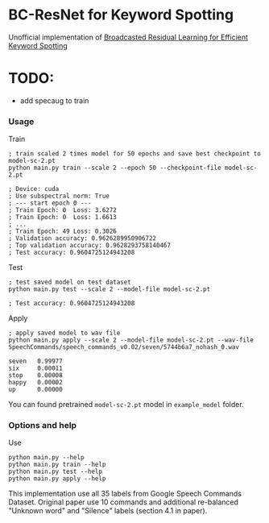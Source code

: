 # BC-ResNet for Keyword Spotting
Unofficial implementation of [Broadcasted Residual Learning for Efficient Keyword Spotting](https://arxiv.org/abs/2106.04140)

# TODO:
- add specaug to train

### Usage
Train
```
; train scaled 2 times model for 50 epochs and save best checkpoint to model-sc-2.pt
python main.py train --scale 2 --epoch 50 --checkpoint-file model-sc-2.pt

; Device: cuda
; Use subspectral norm: True
; --- start epoch 0 ---
; Train Epoch: 0  Loss: 3.6272
; Train Epoch: 0  Loss: 1.6613
; ...
; Train Epoch: 49 Loss: 0.3026
; Validation accuracy: 0.9626289950906722
; Top validation accuracy: 0.9628293758140467
; Test accuracy: 0.9604725124943208
```

Test
```
; test saved model on test dataset
python main.py test --scale 2 --model-file model-sc-2.pt

; Test accuracy: 0.9604725124943208
```

Apply
```
; apply saved model to wav file
python main.py apply --scale 2 --model-file model-sc-2.pt --wav-file SpeechCommands/speech_commands_v0.02/seven/5744b6a7_nohash_0.wav

seven   0.99977
six     0.00011
stop    0.00008
happy   0.00002
up      0.00000
```

You can found pretrained `model-sc-2.pt` model in `example_model` folder.

### Options and help
Use
```
python main.py --help
python main.py train --help
python main.py test --help
python main.py apply --help
```

This implementation use all 35 labels from Google Speech Commands Dataset. Original paper use 10 commands and additional re-balanced "Unknown word" and "Silence" labels (section 4.1 in paper).
